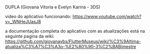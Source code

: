 DUPLA (Giovana Vitoria e Evelyn Karina - 3DS)

video do aplicativo funcionando: https://www.youtube.com/watch?v=_WNHeJUasJ8 

a documentação completa do aplicativo com as atualizações está na seguinte pagina da wiki: https://github.com/giovanavbs/FlutterMuseus/wiki/%C3%9Altima-atualiza%C3%A7%C3%A3o-%E2%80%90-3%C2%BABimestre
